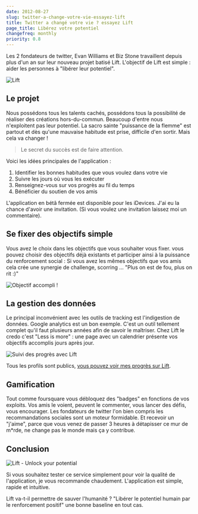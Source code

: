 ```yaml
---
date: 2012-08-27
slug: twitter-a-change-votre-vie-essayez-lift
title: Twitter a changé votre vie ? essayez Lift
page_title: Libérez votre potentiel
changefreq: monthly
priority: 0.8
---
```


Les 2 fondateurs de twitter, Evan Williams et Biz Stone travaillent depuis plus d'un an sur leur nouveau projet batisé Lift. L'objectif de Lift est simple : aider les personnes à "libérer leur potentiel".

![Lift](blog/legacy/2012/08/lift_superGuerrier.png?raw=true)

## Le projet

Nous possédons tous les talents cachés, possédons tous la possibilité de réaliser des créations hors-du-commun. Beaucoup d'entre nous n'exploitent pas leur potentiel. La sacro sainte "puissance de la flemme" est partout et dès qu'une mauvaise habitude est prise, difficile d'en sortir.
Mais cela va changer !


> Le secret du succès est de faire attention.


Voici les idées principales de l'application :

1. Identifier les bonnes habitudes que vous voulez dans votre vie
2. Suivre les jours où vous les exécuter
3. Renseignez-vous sur vos progrès au fil du temps
4. Bénéficier du soutien de vos amis

L'application en bétâ fermée est disponible pour les iDevices. J'ai eu la chance d'avoir une invitation. (Si vous voulez une invitation laissez moi un commentaire).


## Se fixer des objectifs simple


Vous avez le choix dans les objectifs que vous souhaiter vous fixer.
vous pouvez choisir des objectifs déjà existants et participer ainsi à la puissance du renforcement social : Si vous avez les mêmes objectifs que vos amis cela crée une synergie de challenge, scorring ... "Plus on est de fou, plus on rit :)"

![Objectif accompli !](blog/legacy/2012/08/photo-3.png?raw=true)


## La gestion des données


Le principal inconvénient avec les outils de tracking est l'indigestion de données.
Google analytics est un bon exemple. C'est un outil tellement complet qu'il faut plusieurs années afin de savoir le maîtriser. Chez Lift le credo c'est "Less is more" : une page avec un calendrier présente vos objectifs accomplis jours après jour.

![Suivi des progrès avec Lift](blog/legacy/2012/08/lift_calendar.png?raw=true)

Tous les profils sont publics, [vous pouvez voir mes progrès sur Lift](http://lift.do/users/86bea1e4701662166281).


## Gamification


Tout comme foursquare vous débloquez des "badges" en fonctions de vos exploits.
Vos amis le voient, peuvent le commenter, vous lancer des défis, vous encourager.
Les fondateurs de twitter l'on bien compris les recommandations sociales sont un moteur formidable. Et recevoir un "j'aime", parce que vous venez de passer 3 heures à détapisser ce mur de m*rde, ne change pas le monde mais ça y contribue.


## Conclusion


![Lift - Unlock your potential](blog/legacy/2012/08/photo-31.png?raw=true)

Si vous souhaitez tester ce service simplement pour voir la qualité de l'application, je vous recommande chaudement.
L'application est simple, rapide et intuitive.


Lift va-t-il permettre de sauver l'humanité ? "Libérer le potentiel humain par le renforcement positif" une bonne baseline en tout cas.
